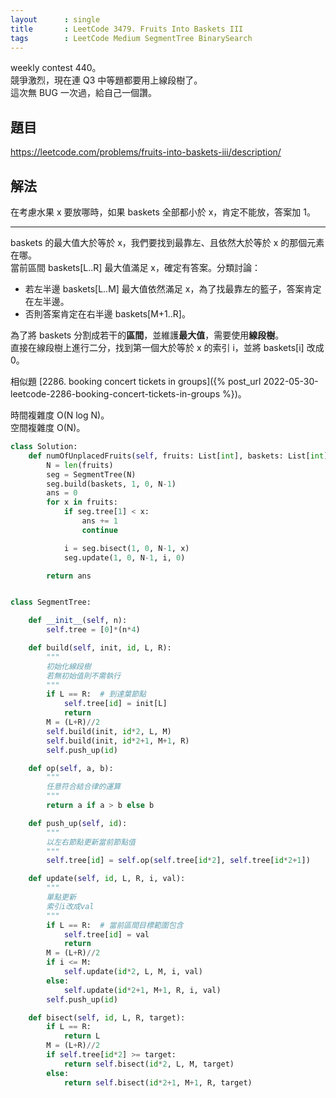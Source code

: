```yaml
---
layout      : single
title       : LeetCode 3479. Fruits Into Baskets III
tags        : LeetCode Medium SegmentTree BinarySearch
---
```

weekly contest 440。  
競爭激烈，現在連 Q3 中等題都要用上線段樹了。  
這次無 BUG 一次過，給自己一個讚。  

## 題目

<https://leetcode.com/problems/fruits-into-baskets-iii/description/>

## 解法

在考慮水果 x 要放哪時，如果 baskets 全部都小於 x，肯定不能放，答案加 1。  

---

baskets 的最大值大於等於 x，我們要找到最靠左、且依然大於等於 x 的那個元素在哪。  
當前區間 baskets[L..R] 最大值滿足 x，確定有答案。分類討論：  

- 若左半邊 baskets[L..M] 最大值依然滿足 x，為了找最靠左的籃子，答案肯定在左半邊。  
- 否則答案肯定在右半邊 baskets[M+1..R]。  

為了將 baskets 分割成若干的**區間**，並維護**最大值**，需要使用**線段樹**。  
直接在線段樹上進行二分，找到第一個大於等於 x 的索引 i，並將 baskets[i] 改成 0。  

相似題 [2286. booking concert tickets in groups]({% post_url 2022-05-30-leetcode-2286-booking-concert-tickets-in-groups %})。  

時間複雜度 O(N log N)。  
空間複雜度 O(N)。  

```python
class Solution:
    def numOfUnplacedFruits(self, fruits: List[int], baskets: List[int]) -> int:
        N = len(fruits)
        seg = SegmentTree(N)
        seg.build(baskets, 1, 0, N-1)
        ans = 0
        for x in fruits:
            if seg.tree[1] < x:
                ans += 1
                continue

            i = seg.bisect(1, 0, N-1, x)
            seg.update(1, 0, N-1, i, 0)

        return ans


class SegmentTree:

    def __init__(self, n):
        self.tree = [0]*(n*4)

    def build(self, init, id, L, R):
        """
        初始化線段樹
        若無初始值則不需執行
        """
        if L == R:  # 到達葉節點
            self.tree[id] = init[L]
            return
        M = (L+R)//2
        self.build(init, id*2, L, M)
        self.build(init, id*2+1, M+1, R)
        self.push_up(id)

    def op(self, a, b):
        """
        任意符合結合律的運算
        """
        return a if a > b else b

    def push_up(self, id):
        """
        以左右節點更新當前節點值
        """
        self.tree[id] = self.op(self.tree[id*2], self.tree[id*2+1])

    def update(self, id, L, R, i, val):
        """
        單點更新
        索引i改成val
        """
        if L == R:  # 當前區間目標範圍包含
            self.tree[id] = val
            return
        M = (L+R)//2
        if i <= M:
            self.update(id*2, L, M, i, val)
        else:
            self.update(id*2+1, M+1, R, i, val)
        self.push_up(id)

    def bisect(self, id, L, R, target):
        if L == R:
            return L
        M = (L+R)//2
        if self.tree[id*2] >= target:
            return self.bisect(id*2, L, M, target)
        else:
            return self.bisect(id*2+1, M+1, R, target)
```

